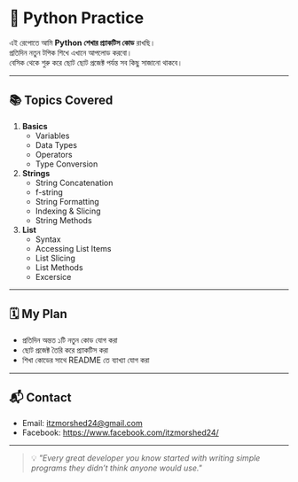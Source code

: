 # 🐍 Python Practice

এই রেপোতে আমি **Python শেখার প্র্যাকটিস কোড** রাখছি।  
প্রতিদিন নতুন টপিক শিখে এখানে আপলোড করবো।  
বেসিক থেকে শুরু করে ছোট ছোট প্রজেক্ট পর্যন্ত সব কিছু সাজানো থাকবে।

---

## 📚 Topics Covered
1. **Basics**
   - Variables
   - Data Types
   - Operators
   - Type Conversion
2. **Strings**
   - String Concatenation
   - f-string
   - String Formatting
   - Indexing & Slicing
   - String Methods
3. **List**
   - Syntax
   - Accessing List Items
   - List Slicing
   - List Methods
   - Excersice

---

## 🗓 My Plan
- প্রতিদিন অন্তত ১টি নতুন কোড যোগ করা
- ছোট প্রজেক্ট তৈরি করে প্র্যাকটিস করা
- শিখা কোডের সাথে README তে ব্যাখ্যা যোগ করা

---

## 📬 Contact
- Email: itzmorshed24@gmail.com
- Facebook: https://www.facebook.com/itzmorshed24/

---

> 💡 _"Every great developer you know started with writing simple programs they didn’t think anyone would use."_
